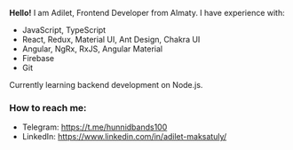 **Hello!** I am Adilet, Frontend Developer from Almaty. 
I have experience with:
- JavaScript, TypeScript
- React, Redux, Material UI, Ant Design, Chakra UI
- Angular, NgRx, RxJS, Angular Material
- Firebase
- Git

Currently learning backend development on Node.js. 

### How to reach me:
- Telegram: https://t.me/hunnidbands100
- LinkedIn: https://www.linkedin.com/in/adilet-maksatuly/
